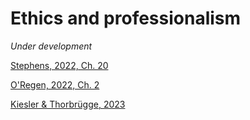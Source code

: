 # Ethics and professionalism

*Under development*

[Stephens, 2022, Ch. 20](https://learning.oreilly.com/library/view/beginning-software-engineering/9781119901709/c20.xhtml)

[O'Regen, 2022, Ch. 2](https://link-springer-com.napier.idm.oclc.org/chapter/10.1007/978-3-031-07816-3_2)

[Kiesler & Thorbrügge, 2023](https://doi.org/10.1145/3587102.3588839)
